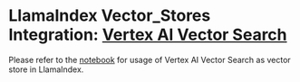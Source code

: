 # LlamaIndex Vector_Stores Integration: [Vertex AI Vector Search](https://cloud.google.com/vertex-ai/docs/vector-search/overview)

Please refer to the [notebook](../../../docs/examples/vector_stores/VertexAIVectorSearchDemo.ipynb) for usage of Vertex AI Vector Search as vector store in LlamaIndex.
